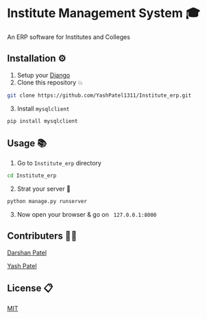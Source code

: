 # Institute Management System 🎓

An ERP software for Institutes and Colleges


## Installation ⚙️

1. Setup your [Django](https://docs.djangoproject.com/en/3.0/topics/install/)
2. Clone this repository 💥
```bash
git clone https://github.com/YashPatel1311/Institute_erp.git
```
3. Install ```mysqlclient```
```bash
pip install mysqlclient
```

## Usage 📚

1. Go to ```Institute_erp``` directory
```bash
cd Institute_erp
```

2. Strat your server 🚀
```bash
python manage.py runserver
```

3. Now open your browser & go on ``` 127.0.0.1:8000```


## Contributers 👨‍💻

[Darshan Patel](https://github.com/darshanpatel44)

[Yash Patel](https://github.com/YashPatel1311)

## License 📋
[MIT](https://choosealicense.com/licenses/mit/)
